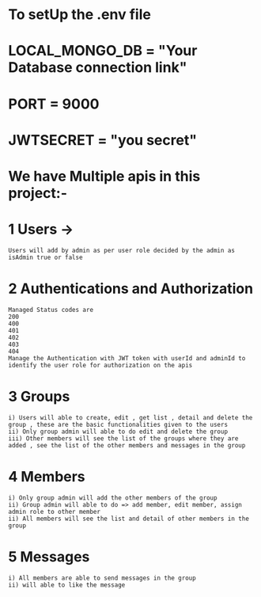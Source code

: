# To setUp the .env file

# LOCAL_MONGO_DB = "Your Database connection link"

# PORT = 9000

# JWTSECRET = "you secret"

# We have Multiple apis in this project:-

# 1 Users ->

    Users will add by admin as per user role decided by the admin as isAdmin true or false

# 2 Authentications and Authorization

    Managed Status codes are
    200
    400
    401
    402
    403
    404
    Manage the Authentication with JWT token with userId and adminId to identify the user role for authorization on the apis

# 3 Groups

    i) Users will able to create, edit , get list , detail and delete the group , these are the basic functionalities given to the users
    ii) Only group admin will able to do edit and delete the group
    iii) Other members will see the list of the groups where they are added , see the list of the other members and messages in the group

# 4 Members

    i) Only group admin will add the other members of the group
    ii) Group admin will able to do => add member, edit member, assign admin role to other member
    ii) All members will see the list and detail of other members in the group

# 5 Messages

    i) All members are able to send messages in the group
    ii) will able to like the message
